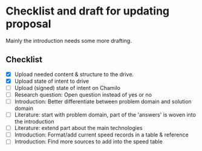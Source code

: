# Checklist and draft for updating proposal

Mainly the introduction needs some more drafting.

## Checklist

- [x] Upload needed content & structure to the drive.
- [x] Upload state of intent to drive
- [ ] Upload (signed) state of intent on Chamilo
- [ ] Research question: Open question instead of yes or no
- [ ] Introduction: Better differentiate between problem domain and solution domain
- [ ] Literature: start with problem domain, part of the 'answers' is woven into the introduction
- [ ] Literature: extend part about the main technologies
- [ ] Introduction: Format/add current speed records in a table & reference
- [ ] Introduction: Find more sources to add into the speed table
